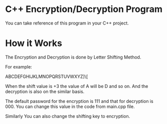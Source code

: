 C++ Encryption/Decryption Program
==========
You can take reference of this program in your C++ project.


How it Works
==========
The Encryption and Decryption is done by Letter Shifting Method. 

For example:

ABCDEFGHIJKLMNOPQRSTUVWXYZ]\\[

When the shift value is +3 the value of A will be D and so on. And the decryption is also on the similar basis.

The default password for the encryption is 111 and that for decryption is 000. You can change this value in the code from main.cpp file.

Similarly You can also change the shifting key to encryption.


